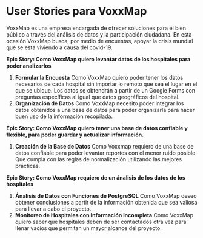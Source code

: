 # User Stories para VoxxMap

VoxxMap es una empresa encargada de ofrecer soluciones para el bien público a través del análisis de datos y la participación ciudadana. En esta ocasión VoxxMap busca, por medio de encuestas, apoyar la crisis mundial que se esta viviendo a causa del covid-19.


**Epic Story: Como VoxxMap quiero levantar datos de los hospitales para poder analizarlos**

1. **Formular la Encuesta** Como VoxxMap quiero poder tener los datos necesarios de cada hospital sin importar lo remoto que sea el lugar en el que se ubique. Los datos se obtendrán a partir de un Google Forms con preguntas específicas al igual que datos geográficos del hospital.
2. **Organización de Datos** Como VoxxMap necesito poder integrar los datos obtenidos a una base de datos para poder organizarla para hacer buen uso de la información recopilada.

**Epic Story: Como VoxxMap quiero tener una base de datos confiable y flexible, para poder guardar y actualizar información.**

1. **Creación de la Base de Datos** Como Voxxmap requiero de una base de datos confiable para poder levantar reportes con el menor ruido posible. Que cumpla con las reglas de normalización utilizando las mejores prácticas.

**Epic Story: Como VoxxMap requiero de un ánalisis de los datos de los hospitales**

1. **Ánalisis de Datos con Funciones de PostgreSQL** Como VoxxMap deseo obtener conclusiones a partir de la información obtenida que sea valiosa para llevar a cabo el proyecto.
2. **Monitoreo de Hospitales con Información Incompleta** Como VoxxMap quiero saber que hospitales deben de ser contactados otra vez para llenar vacíos que permitan un mayor alcance del proyecto.
